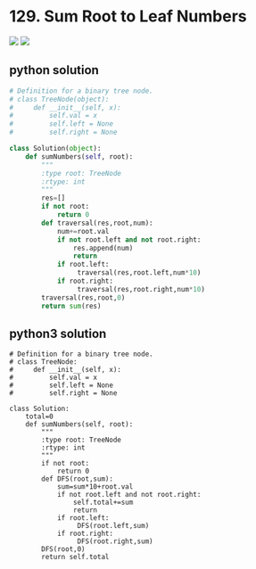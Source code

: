 # 129. Sum Root to Leaf Numbers
<img src="https://github.com/vampire1996/LeetCode/blob/master/Problems/101-200/129.%20Sum%20Root%20to%20Leaf%20Numbers/problem.png"/>
<img src="https://github.com/vampire1996/LeetCode/blob/master/Problems/101-200/129.%20Sum%20Root%20to%20Leaf%20Numbers/example.png"/>

## python solution
```python
# Definition for a binary tree node.
# class TreeNode(object):
#     def __init__(self, x):
#         self.val = x
#         self.left = None
#         self.right = None

class Solution(object):
    def sumNumbers(self, root):
        """
        :type root: TreeNode
        :rtype: int
        """
        res=[]
        if not root:
            return 0 
        def traversal(res,root,num):
            num+=root.val
            if not root.left and not root.right:
                res.append(num)
                return
            if root.left:
                 traversal(res,root.left,num*10)
            if root.right:
                 traversal(res,root.right,num*10)
        traversal(res,root,0)    
        return sum(res)
```

## python3 solution
```python3
# Definition for a binary tree node.
# class TreeNode:
#     def __init__(self, x):
#         self.val = x
#         self.left = None
#         self.right = None

class Solution:
    total=0
    def sumNumbers(self, root):
        """
        :type root: TreeNode
        :rtype: int
        """
        if not root:
            return 0 
        def DFS(root,sum):
            sum=sum*10+root.val
            if not root.left and not root.right:
                self.total+=sum
                return 
            if root.left:
                 DFS(root.left,sum)
            if root.right:
                 DFS(root.right,sum)
        DFS(root,0)            
        return self.total
```
